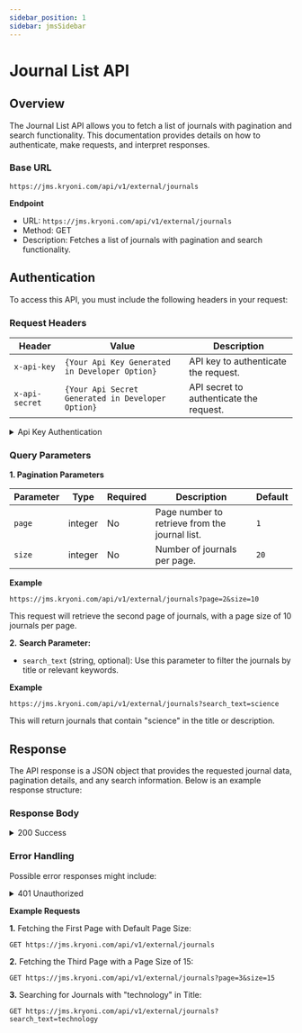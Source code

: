 ```yaml
---
sidebar_position: 1
sidebar: jmsSidebar
---
```


#

# **Journal List API**

## Overview

The Journal List API allows you to fetch a list of journals with pagination and search functionality. This documentation provides details on how to authenticate, make requests, and interpret responses.

### Base URL

```plaintext
https://jms.kryoni.com/api/v1/external/journals
```

**Endpoint**

- URL: `https://jms.kryoni.com/api/v1/external/journals`
- Method: GET
- Description: Fetches a list of journals with pagination and search functionality.

## Authentication

To access this API, you must include the following headers in your request:

### **Request Headers**

| Header         | Value                                             | Description                             |
| -------------- | ------------------------------------------------- | --------------------------------------- |
| `x-api-key`    | `{Your Api Key Generated in Developer Option}`    | API key to authenticate the request.    |
| `x-api-secret` | `{Your Api Secret Generated in Developer Option}` | API secret to authenticate the request. |

<details className="response-success">
  <summary>Api Key Authentication</summary>

```javascript
{
  "api_key": "string",
  "api_secret": "string"
}
```

</details>

### **Query Parameters**

**1. Pagination Parameters**

| Parameter | Type    | Required | Description                                    | Default |
| --------- | ------- | -------- | ---------------------------------------------- | ------- |
| `page`    | integer | No       | Page number to retrieve from the journal list. | `1`     |
| `size`    | integer | No       | Number of journals per page.                   | `20`    |

**Example**

```plaintext
https://jms.kryoni.com/api/v1/external/journals?page=2&size=10
```

This request will retrieve the second page of journals, with a page size of 10 journals per page.

**2.** **Search Parameter:**

- `search_text` (string, optional): Use this parameter to filter the journals by title or relevant keywords.

**Example**

```plaintext
https://jms.kryoni.com/api/v1/external/journals?search_text=science
```

This will return journals that contain "science" in the title or description.

## **Response**

The API response is a JSON object that provides the requested journal data, pagination details, and any search information. Below is an example response structure:

### **Response Body**

<details className="response-success">
  <summary>200 Success</summary>
  <div className="custom-response">
  The response schema is returned in JSON format with details on the requested journals, pagination, and any applied search filters.
   <details>
    <summary>Response Schema: `application/json`</summary>

| Field                         | Type              | Description                                         |
| ----------------------------- | ----------------- | --------------------------------------------------- |
| `code`                        | integer           | A status code, where `0` indicates success.         |
| `message`                     | string            | Message detailing the status, e.g., "success".      |
| `journals`                    | array of objects  | List of journals that match the query parameters.   |
| ├─ `journals.id`              | integer           | Unique identifier for each journal.                 |
| ├─ `journals.title`           | string            | Title of the journal.                               |
| └─ `journals.created_at`      | string (datetime) | Journal creation date in ISO 8601 format.           |
| `page_context`                | object            | Contains pagination details and search information. |
| ├─ `page_context.page`        | integer           | Current page number of the result.                  |
| ├─ `page_context.size`        | integer           | Number of journals per page.                        |
| ├─ `page_context.total_count` | integer           | Total number of matching journals.                  |
| └─ `page_context.search_text` | string            | Search term used, if any, to filter the journals.   |

  </details>

---

**Response**

    ```javascript
    {
      "code": 0,
      "message": "success",
      "journals":
        [
          {
            "id": 1,
            "title": "Journal Of Science",
            "created_at": "2024-08-26T10:58:44.412203Z",
          },
          {
            "id": 2,
            "title": "Journal Of Technology",
            "created_at": "2024-08-27T11:00:00.000000Z",
          },
        ],
      "page_context":
        { "page": 1,
          "size": 20,
          "total_count": 100,
          "search_text": "science"
        },
    }
    ```

  </div>
</details>

### **Error Handling**

Possible error responses might include:

<details className="response-error">
  <summary>401 Unauthorized</summary>
  <div className="custom-response">
   <details>
    <summary>Response Schema: `application/json`</summary>
| Code | Message          | Description                                                        |
| ---- | ---------------- | ------------------------------------------------------------------ |
| `1`  | "Unauthorized"   | Occurs if `x-api-key or` or `x-api-secret` are invalid or missing. |
| `2`  | "Invalid Params" | Triggered when query parameters contain invalid formats or values. |

  </details>

---

**Response**

```javascript
{
  "code": 1,
  "message": "Unauthorized",
  "status_code": 401,
  "error": "Invalid API credentials",
}
```

  </div>
</details>

**Example Requests**

**1.** Fetching the First Page with Default Page Size:

```plaintext
GET https://jms.kryoni.com/api/v1/external/journals
```

**2.** Fetching the Third Page with a Page Size of 15:

```plaintext
GET https://jms.kryoni.com/api/v1/external/journals?page=3&size=15
```

**3.** Searching for Journals with "technology" in Title:

```plaintext
GET https://jms.kryoni.com/api/v1/external/journals?search_text=technology
```
